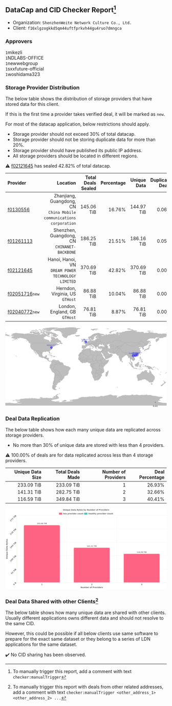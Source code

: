 ## DataCap and CID Checker Report[^1]
 - Organization: `ShenzhenWeite Network Culture Co., Ltd.`
 - Client: `f16xlgzogkkd5qm44uftfprkvh44gu4ruo7dmngca`
### Approvers
`1`mikezli<br/>`1`NDLABS-OFFICE<br/>`1`newwebgroup<br/>`1`sxxfuture-official<br/>`1`woshidama323

### Storage Provider Distribution
The below table shows the distribution of storage providers that have stored data for this client.

If this is the first time a provider takes verified deal, it will be marked as `new`.

For most of the datacap application, below restrictions should apply.
 - Storage provider should not exceed 30% of total datacap.
 - Storage provider should not be storing duplicate data for more than 20%.
 - Storage provider should have published its public IP address.
 - All storage providers should be located in different regions.

⚠️ [f02121645](https://filfox.info/en/address/f02121645) has sealed 42.82% of total datacap.

| Provider                                                    |                                                               Location | Total Deals Sealed | Percentage | Unique Data | Duplicate Deals |
| :---------------------------------------------------------- | ---------------------------------------------------------------------: | -----------------: | ---------: | ----------: | --------------: |
| [f0130556](https://filfox.info/en/address/f0130556)         | Zhanjiang, Guangdong, CN<br/>`China Mobile communications corporation` |         145.06 TiB |     16.76% |  144.97 TiB |           0.06% |
| [f01261113](https://filfox.info/en/address/f01261113)       |                        Shenzhen, Guangdong, CN<br/>`CHINANET-BACKBONE` |         186.25 TiB |     21.51% |  186.16 TiB |           0.05% |
| [f02121645](https://filfox.info/en/address/f02121645)       |                  Hanoi, Hanoi, VN<br/>`DREAM POWER TECHNOLOGY LIMITED` |         370.69 TiB |     42.82% |  370.69 TiB |           0.00% |
| [f02051716](https://filfox.info/en/address/f02051716)`new`  |                                     Herndon, Virginia, US<br/>`GTHost` |          86.88 TiB |     10.04% |   86.88 TiB |           0.00% |
| [f02040772](https://filfox.info/en/address/f02040772)`new`  |                                       London, England, GB<br/>`GTHost` |          76.81 TiB |      8.87% |   76.81 TiB |           0.00% |

<img src="https://raw.githubusercontent.com/data-preservation-programs/filplus-checker-assets/main/filecoin-project/filecoin-plus-large-datasets/issues/1436/1683378463708.png"/>

### Deal Data Replication
The below table shows how each many unique data are replicated across storage providers.

- No more than 30% of unique data are stored with less than 4 providers.

⚠️ 100.00% of deals are for data replicated across less than 4 storage providers.

| Unique Data Size | Total Deals Made | Number of Providers | Deal Percentage |
| ---------------: | ---------------: | ------------------: | --------------: |
|       233.09 TiB |       233.09 TiB |                   1 |          26.93% |
|       141.31 TiB |       282.75 TiB |                   2 |          32.66% |
|       116.59 TiB |       349.84 TiB |                   3 |          40.41% |

<img src="https://raw.githubusercontent.com/data-preservation-programs/filplus-checker-assets/main/filecoin-project/filecoin-plus-large-datasets/issues/1436/1683378464325.png"/>

### Deal Data Shared with other Clients[^3]
The below table shows how many unique data are shared with other clients.
Usually different applications owns different data and should not resolve to the same CID.

However, this could be possible if all below clients use same software to prepare for the exact same dataset or they belong to a series of LDN applications for the same dataset.

✔️ No CID sharing has been observed.

[^1]: To manually trigger this report, add a comment with text `checker:manualTrigger`

[^2]: Deals from those addresses are combined into this report as they are specified with `checker:manualTrigger`

[^3]: To manually trigger this report with deals from other related addresses, add a comment with text `checker:manualTrigger <other_address_1> <other_address_2> ...`
